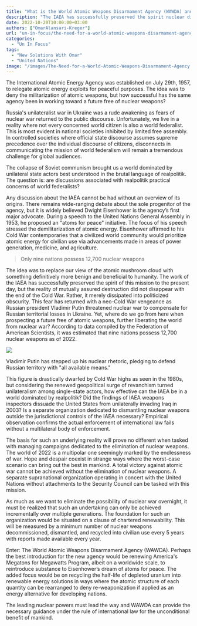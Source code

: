 ```yaml
---
title: "What is the World Atomic Weapons Disarmament Agency (WAWDA) and why do we need it"
description: "The IAEA has successfully preserved the spirit nuclear disarmament, but today we know that the enforcement of international law fails without a multilateral body of enforcement."
date: 2022-10-20T10:00:00+03:00
authors: ["OmarAlansari-Kreger"]
url: "un-in-focus/the-need-for-a-world-atomic-weapons-disarmament-agency"
categories:
  - "Un In Focus"
tags:
  - "New Solutions With Omar"
  - "United Nations"
image: "/images/The-Need-for-a-World-Atomic-Weapons-Disarmament-Agency.jpg"
---
```

The International Atomic Energy Agency was established on July 29th, 1957, to relegate atomic energy exploits for peaceful purposes. The idea was to deny the militarization of atomic weapons, but how successful has the same agency been in working toward a future free of nuclear weapons?

Russia's unilateralist war in Ukraine was a rude awakening as fears of nuclear war returned to the public discourse. Unfortunately, we live in a reality where not every concerned world citizen is also a world federalist. This is most evident in national societies inhibited by limited free assembly. In controlled societies where official state discourse assumes supreme precedence over the individual discourse of citizens, disconnects in communicating the mission of world federalism will remain a tremendous challenge for global audiences.

The collapse of Soviet communism brought us a world dominated by unilateral state actors best understood in the brutal language of realpolitik. The question is: are discussions associated with realpolitik practical concerns of world federalists?

Any discussion about the IAEA cannot be had without an overview of its origins. There remains wide-ranging debate about the sole progenitor of the agency, but it is widely believed Dwight Eisenhower is the agency’s first major advocate. During a speech to the United Nations General Assembly in 1953, he proposed an "atoms for peace" initiative. The focus of his speech stressed the demilitarization of atomic energy. Eisenhower affirmed to his Cold War contemporaries that a civilized world community would prioritize atomic energy for civilian use via advancements made in areas of power generation, medicine, and agriculture.

> Only nine nations possess 12,700 nuclear weapons

The idea was to replace our view of the atomic mushroom cloud with something definitively more benign and beneficial to humanity. The work of the IAEA has successfully preserved the spirit of this mission to the present day, but the reality of mutually assured destruction did not disappear with the end of the Cold War. Rather, it merely dissipated into politicized obscurity. This fear has returned with a neo-Cold War vengeance as Russian president Vladimir Putin threatened nuclear war to compensate for Russian territorial losses in Ukraine. Yet, where do we go from here when prospecting a future free of atomic weapons, further liberating the world from nuclear war? According to data compiled by the Federation of American Scientists, it was estimated that nine nations possess 12,700 nuclear weapons as of 2022.

![](/images/The-United-Nations-Death-Knell-1024x725.jpg)

Vladimir Putin has stepped up his nuclear rhetoric, pledging to defend Russian territory with "all available means."


This figure is drastically dwarfed by Cold War highs as seen in the 1980s, but considering the renewed geopolitical surge of revanchism turned unilateralism among single-state actors, how effective can the IAEA be in a world dominated by realpolitik? Did the findings of IAEA weapons inspectors dissuade the United States from unilaterally invading Iraq in 2003? Is a separate organization dedicated to dismantling nuclear weapons outside the jurisdictional controls of the IAEA necessary? Empirical observation confirms the actual enforcement of international law fails without a multilateral body of enforcement.

The basis for such an underlying reality will prove no different when tasked with managing campaigns dedicated to the elimination of nuclear weapons. The world of 2022 is a multipolar one seemingly marked by the endlessness of war. Hope and despair coexist in strange ways where the worst-case scenario can bring out the best in mankind. A total victory against atomic war cannot be achieved without the elimination of nuclear weapons. A separate supranational organization operating in concert with the United Nations without attachments to the Security Council can be tasked with this mission.

As much as we want to eliminate the possibility of nuclear war overnight, it must be realized that such an undertaking can only be achieved incrementally over multiple generations. The foundation for such an organization would be situated on a clause of chartered renewability. This will be measured by a minimum number of nuclear weapons decommissioned, dismantled, and recycled into civilian use every 5 years with reports made available every year.

Enter: The World Atomic Weapons Disarmament Agency (WAWDA). Perhaps the best introduction for the new agency would be renewing America's Megatons for Megawatts Program, albeit on a worldwide scale, to reintroduce substance to Eisenhower’s dream of atoms for peace. The added focus would be on recycling the half-life of depleted uranium into renewable energy solutions in ways where the atomic structure of each quantity can be rearranged to deny re-weaponization if applied as an energy alternative for developing nations.

The leading nuclear powers must lead the way and WAWDA can provide the necessary guidance under the rule of international law for the unconditional benefit of mankind.
